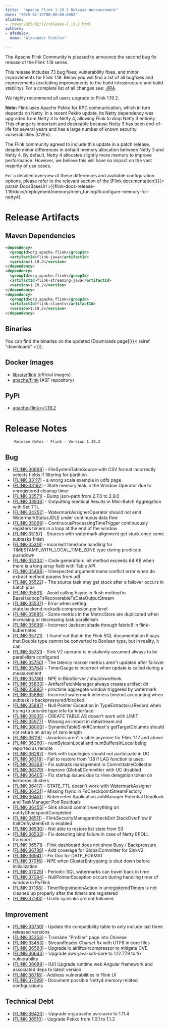 ```yaml
---
title:  "Apache Flink 1.19.2 Release Announcement"
date: "2025-02-12T00:00:00.000Z"
aliases:
- /news/2025/02/12/release-1.19.2.html
authors:
- afedulov:
  name: "Alexander Fedulov"

---
```


The Apache Flink Community is pleased to announce the second bug fix release of the Flink 1.19 series.

This release includes 73 bug fixes, vulnerability fixes, and minor improvements for Flink 1.19.
Below you will find a list of all bugfixes and improvements (excluding improvements to the build infrastructure and build stability). For a complete list of all changes see:
[JIRA](https://issues.apache.org/jira/secure/ReleaseNote.jspa?projectId=12315522&version=12354783).

We highly recommend all users upgrade to Flink 1.19.2.

<div class="alert alert-warning" role="alert">
    <b>Note:</b> Flink uses Apache Pekko for RPC communication, which in turn depends on Netty.
In a recent Pekko update, its Netty dependency was upgraded from Netty 3 to Netty 4, allowing Flink to drop Netty 3 entirely. This change is important and desireable because Netty 3 has been end-of-life for several years and has a large number of known security vulnerabilities (CVEs).

The Flink community agreed to include this update in a patch release, despite minor differences in default memory allocation between Netty 3 and Netty 4. By default, Netty 4 allocates slightly more memory to improve performance. However, we believe this will have no impact on the vast majority of use cases.

For a detailed overview of these differences and available configuration options, please refer to the relevant section of the [Flink documentation]({{< param DocsBaseUrl >}}flink-docs-release-1.19/docs/deployment/memory/mem_tuning/#configure-memory-for-netty4).
</div>

# Release Artifacts

## Maven Dependencies

```xml
<dependency>
  <groupId>org.apache.flink</groupId>
  <artifactId>flink-java</artifactId>
  <version>1.19.2</version>
</dependency>
<dependency>
  <groupId>org.apache.flink</groupId>
  <artifactId>flink-streaming-java</artifactId>
  <version>1.19.2</version>
</dependency>
<dependency>
  <groupId>org.apache.flink</groupId>
  <artifactId>flink-clients</artifactId>
  <version>1.19.2</version>
</dependency>
```

## Binaries

You can find the binaries on the updated [Downloads page]({{< relref "downloads" >}}).

## Docker Images

* [library/flink](https://hub.docker.com/_/flink/tags?page=1&name=1.19.2) (official images)
* [apache/flink](https://hub.docker.com/r/apache/flink/tags?page=1&name=1.19.2) (ASF repository)

## PyPi

* [apache-flink==1.19.2](https://pypi.org/project/apache-flink/1.19.2/)

# Release Notes


        Release Notes - Flink - Version 1.19.2
            
<h2>        Bug
</h2>
<ul>
<li>[<a href='https://issues.apache.org/jira/browse/FLINK-30899'>FLINK-30899</a>] -         FileSystemTableSource with CSV format incorrectly selects fields if filtering for partition
</li>
<li>[<a href='https://issues.apache.org/jira/browse/FLINK-33117'>FLINK-33117</a>] -         a wrong scala example in udfs page
</li>
<li>[<a href='https://issues.apache.org/jira/browse/FLINK-33192'>FLINK-33192</a>] -         State memory leak in the Window Operator due to unregistered cleanup timer
</li>
<li>[<a href='https://issues.apache.org/jira/browse/FLINK-33571'>FLINK-33571</a>] -         Bump json-path from 2.7.0 to 2.9.0
</li>
<li>[<a href='https://issues.apache.org/jira/browse/FLINK-33936'>FLINK-33936</a>] -         Outputting Identical Results in Mini-Batch Aggregation with Set TTL
</li>
<li>[<a href='https://issues.apache.org/jira/browse/FLINK-34252'>FLINK-34252</a>] -         WatermarkAssignerOperator should not emit WatermarkStatus.IDLE under continuous data flow
</li>
<li>[<a href='https://issues.apache.org/jira/browse/FLINK-35069'>FLINK-35069</a>] -         ContinuousProcessingTimeTrigger continuously registers timers in a loop at the end of the window
</li>
<li>[<a href='https://issues.apache.org/jira/browse/FLINK-35157'>FLINK-35157</a>] -         Sources with watermark alignment get stuck once some subtasks finish
</li>
<li>[<a href='https://issues.apache.org/jira/browse/FLINK-35318'>FLINK-35318</a>] -         incorrect timezone handling for TIMESTAMP_WITH_LOCAL_TIME_ZONE type during predicate pushdown
</li>
<li>[<a href='https://issues.apache.org/jira/browse/FLINK-35334'>FLINK-35334</a>] -         Code generation: init method exceeds 64 KB when there is a long array field with Table API
</li>
<li>[<a href='https://issues.apache.org/jira/browse/FLINK-35498'>FLINK-35498</a>] -         Unexpected argument name conflict error when do extract method params from udf
</li>
<li>[<a href='https://issues.apache.org/jira/browse/FLINK-35522'>FLINK-35522</a>] -         The source task may get stuck after a failover occurs in batch jobs
</li>
<li>[<a href='https://issues.apache.org/jira/browse/FLINK-35531'>FLINK-35531</a>] -         Avoid calling hsync in flush method in BaseHadoopFsRecoverableFsDataOutputStream
</li>
<li>[<a href='https://issues.apache.org/jira/browse/FLINK-35537'>FLINK-35537</a>] -         Error when setting state.backend.rocksdb.compression.per.level
</li>
<li>[<a href='https://issues.apache.org/jira/browse/FLINK-35685'>FLINK-35685</a>] -         Some metrics in the MetricStore are duplicated when increasing or decreasing task parallelism
</li>
<li>[<a href='https://issues.apache.org/jira/browse/FLINK-35699'>FLINK-35699</a>] -         Incorrect Jackson shade through fabric8 in flink-kubernetes
</li>
<li>[<a href='https://issues.apache.org/jira/browse/FLINK-35721'>FLINK-35721</a>] -         I found out that in the Flink SQL documentation it says that Double type cannot be converted to Boolean type, but in reality, it can.
</li>
<li>[<a href='https://issues.apache.org/jira/browse/FLINK-35731'>FLINK-35731</a>] -         Sink V2 operator is mistakenly assumed always to be parallelism configured
</li>
<li>[<a href='https://issues.apache.org/jira/browse/FLINK-35750'>FLINK-35750</a>] -         The latency marker metrics aren&#39;t updated after failover
</li>
<li>[<a href='https://issues.apache.org/jira/browse/FLINK-35764'>FLINK-35764</a>] -         TimerGauge is incorrect when update is called during a measurement
</li>
<li>[<a href='https://issues.apache.org/jira/browse/FLINK-35786'>FLINK-35786</a>] -         NPE in BlobServer / shutdownHook
</li>
<li>[<a href='https://issues.apache.org/jira/browse/FLINK-35833'>FLINK-35833</a>] -         ArtifactFetchManager always creates artifact dir
</li>
<li>[<a href='https://issues.apache.org/jira/browse/FLINK-35885'>FLINK-35885</a>] -         proctime aggregate window triggered by watermark
</li>
<li>[<a href='https://issues.apache.org/jira/browse/FLINK-35886'>FLINK-35886</a>] -         Incorrect watermark idleness timeout accounting when subtask is backpressured/blocked
</li>
<li>[<a href='https://issues.apache.org/jira/browse/FLINK-35887'>FLINK-35887</a>] -         Null Pointer Exception in TypeExtractor.isRecord when trying to provide type info for interface
</li>
<li>[<a href='https://issues.apache.org/jira/browse/FLINK-35935'>FLINK-35935</a>] -         CREATE TABLE AS doesn&#39;t work with LIMIT
</li>
<li>[<a href='https://issues.apache.org/jira/browse/FLINK-35977'>FLINK-35977</a>] -         Missing an import in datastream.md
</li>
<li>[<a href='https://issues.apache.org/jira/browse/FLINK-36000'>FLINK-36000</a>] -         DynamicTableSink#Context&#39;s getTargetColumns should not return an array of zero length
</li>
<li>[<a href='https://issues.apache.org/jira/browse/FLINK-36116'>FLINK-36116</a>] -         Javadocs aren&#39;t visible anymore for Flink 1.17 and above
</li>
<li>[<a href='https://issues.apache.org/jira/browse/FLINK-36260'>FLINK-36260</a>] -         numBytesInLocal and numBuffersInLocal being reported as remote
</li>
<li>[<a href='https://issues.apache.org/jira/browse/FLINK-36287'>FLINK-36287</a>] -         Sink with topologies should not participate in UC
</li>
<li>[<a href='https://issues.apache.org/jira/browse/FLINK-36318'>FLINK-36318</a>] -         Fail to restore from 1.18 if LAG function is used
</li>
<li>[<a href='https://issues.apache.org/jira/browse/FLINK-36368'>FLINK-36368</a>] -         Fix subtask management in CommittableCollector 
</li>
<li>[<a href='https://issues.apache.org/jira/browse/FLINK-36379'>FLINK-36379</a>] -         Improve (Global)Committer with UC disabled
</li>
<li>[<a href='https://issues.apache.org/jira/browse/FLINK-36405'>FLINK-36405</a>] -         Fix startup issues due to Hive delegation token on kerberos clusters
</li>
<li>[<a href='https://issues.apache.org/jira/browse/FLINK-36417'>FLINK-36417</a>] -         STATE_TTL doesn&#39;t work with WatermarkAssigner
</li>
<li>[<a href='https://issues.apache.org/jira/browse/FLINK-36421'>FLINK-36421</a>] -         Missing fsync in FsCheckpointStreamFactory
</li>
<li>[<a href='https://issues.apache.org/jira/browse/FLINK-36451'>FLINK-36451</a>] -         Kubernetes Application JobManager Potential Deadlock and TaskManager Pod Residuals
</li>
<li>[<a href='https://issues.apache.org/jira/browse/FLINK-36455'>FLINK-36455</a>] -         Sink should commit everything on notifyCheckpointCompleted
</li>
<li>[<a href='https://issues.apache.org/jira/browse/FLINK-36511'>FLINK-36511</a>] -         FlinkSecurityManager#checkExit StackOverFlow if haltOnSystemExit is enabled
</li>
<li>[<a href='https://issues.apache.org/jira/browse/FLINK-36530'>FLINK-36530</a>] -         Not able to restore list state from S3
</li>
<li>[<a href='https://issues.apache.org/jira/browse/FLINK-36533'>FLINK-36533</a>] -         Fix detecting bind failure in case of Netty EPOLL transport
</li>
<li>[<a href='https://issues.apache.org/jira/browse/FLINK-36571'>FLINK-36571</a>] -         Flink dashboard does not show Busy / Backpressure 
</li>
<li>[<a href='https://issues.apache.org/jira/browse/FLINK-36788'>FLINK-36788</a>] -         Add coverage for GlobalCommitter for SinkV2
</li>
<li>[<a href='https://issues.apache.org/jira/browse/FLINK-36941'>FLINK-36941</a>] -         Fix Doc for DATE_FORMAT
</li>
<li>[<a href='https://issues.apache.org/jira/browse/FLINK-37016'>FLINK-37016</a>] -         NPE when ClusterEntrypoing is shut down before initialization
</li>
<li>[<a href='https://issues.apache.org/jira/browse/FLINK-37025'>FLINK-37025</a>] -         Periodic SQL watermarks can travel back in time
</li>
<li>[<a href='https://issues.apache.org/jira/browse/FLINK-37084'>FLINK-37084</a>] -         NullPointerException occurs during handling timer of window in PyFlink
</li>
<li>[<a href='https://issues.apache.org/jira/browse/FLINK-37168'>FLINK-37168</a>] -         TimerRegistrationAction in unregisteredTimers is not cleaned up properly after the timers are registered
</li>
<li>[<a href='https://issues.apache.org/jira/browse/FLINK-37183'>FLINK-37183</a>] -         Usrlib symlinks are not followed
</li>
</ul>
                
<h2>        Improvement
</h2>
<ul>
<li>[<a href='https://issues.apache.org/jira/browse/FLINK-33730'>FLINK-33730</a>] -         Update the compatibility table to only include last three released versions
</li>
<li>[<a href='https://issues.apache.org/jira/browse/FLINK-35353'>FLINK-35353</a>] -         Translate  &quot;Profiler&quot; page into Chinese
</li>
<li>[<a href='https://issues.apache.org/jira/browse/FLINK-35453'>FLINK-35453</a>] -         StreamReader Charset fix with UTF8 in core files
</li>
<li>[<a href='https://issues.apache.org/jira/browse/FLINK-36593'>FLINK-36593</a>] -         Upgrade io.airlift:aircompressor to mitigate CVE
</li>
<li>[<a href='https://issues.apache.org/jira/browse/FLINK-36643'>FLINK-36643</a>] -         Upgrade aws-java-sdk-core to 1.12.779 to fix vulnerability
</li>
<li>[<a href='https://issues.apache.org/jira/browse/FLINK-36689'>FLINK-36689</a>] -         [UI] Upgrade runtime web Angular framework and associated deps to latest version
</li>
<li>[<a href='https://issues.apache.org/jira/browse/FLINK-36716'>FLINK-36716</a>] -         Address vulnerabilities in Flink UI
</li>
<li>[<a href='https://issues.apache.org/jira/browse/FLINK-37099'>FLINK-37099</a>] -         Document possible Netty4 memory related configurations
</li>
</ul>
                                                                                                                    
<h2>        Technical Debt
</h2>
<ul>
<li>[<a href='https://issues.apache.org/jira/browse/FLINK-36420'>FLINK-36420</a>] -         Upgrade org.apache.avro:avro to 1.11.4
</li>
<li>[<a href='https://issues.apache.org/jira/browse/FLINK-36510'>FLINK-36510</a>] -         Upgrade Pekko from 1.0.1 to 1.1.2
</li>
</ul>
                                                